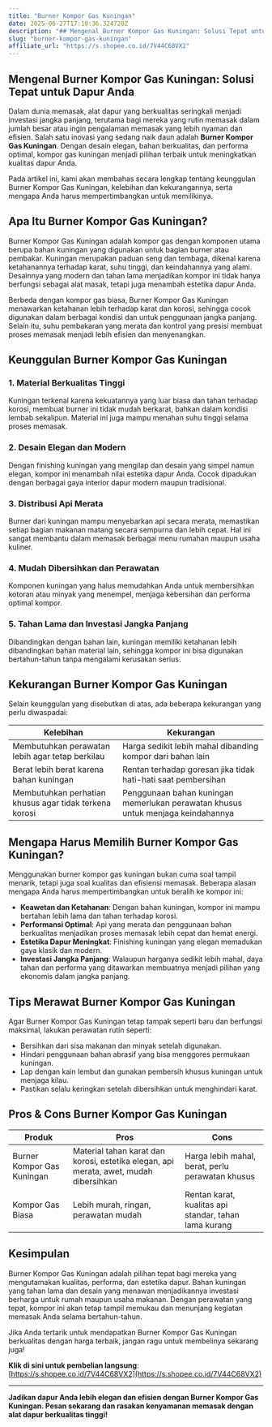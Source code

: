 ```yaml
---
title: "Burner Kompor Gas Kuningan"
date: 2025-06-27T17:10:36.324720Z
description: "## Mengenal Burner Kompor Gas Kuningan: Solusi Tepat untuk Dapur Anda..."
slug: "burner-kompor-gas-kuningan"
affiliate_url: "https://s.shopee.co.id/7V44C68VX2"
---
```

## Mengenal Burner Kompor Gas Kuningan: Solusi Tepat untuk Dapur Anda

Dalam dunia memasak, alat dapur yang berkualitas seringkali menjadi investasi jangka panjang, terutama bagi mereka yang rutin memasak dalam jumlah besar atau ingin pengalaman memasak yang lebih nyaman dan efisien. Salah satu inovasi yang sedang naik daun adalah **Burner Kompor Gas Kuningan**. Dengan desain elegan, bahan berkualitas, dan performa optimal, kompor gas kuningan menjadi pilihan terbaik untuk meningkatkan kualitas dapur Anda.

Pada artikel ini, kami akan membahas secara lengkap tentang keunggulan Burner Kompor Gas Kuningan, kelebihan dan kekurangannya, serta mengapa Anda harus mempertimbangkan untuk memilikinya.

## Apa Itu Burner Kompor Gas Kuningan?

Burner Kompor Gas Kuningan adalah kompor gas dengan komponen utama berupa bahan kuningan yang digunakan untuk bagian burner atau pembakar. Kuningan merupakan paduan seng dan tembaga, dikenal karena ketahanannya terhadap karat, suhu tinggi, dan keindahannya yang alami. Desainnya yang modern dan tahan lama menjadikan kompor ini tidak hanya berfungsi sebagai alat masak, tetapi juga menambah estetika dapur Anda.

Berbeda dengan kompor gas biasa, Burner Kompor Gas Kuningan menawarkan ketahanan lebih terhadap karat dan korosi, sehingga cocok digunakan dalam berbagai kondisi dan untuk penggunaan jangka panjang. Selain itu, suhu pembakaran yang merata dan kontrol yang presisi membuat proses memasak menjadi lebih efisien dan menyenangkan.

## Keunggulan Burner Kompor Gas Kuningan

### 1. Material Berkualitas Tinggi
Kuningan terkenal karena kekuatannya yang luar biasa dan tahan terhadap korosi, membuat burner ini tidak mudah berkarat, bahkan dalam kondisi lembab sekalipun. Material ini juga mampu menahan suhu tinggi selama proses memasak.

### 2. Desain Elegan dan Modern
Dengan finishing kuningan yang mengilap dan desain yang simpel namun elegan, kompor ini menambah nilai estetika dapur Anda. Cocok dipadukan dengan berbagai gaya interior dapur modern maupun tradisional.

### 3. Distribusi Api Merata
Burner dari kuningan mampu menyebarkan api secara merata, memastikan setiap bagian makanan matang secara sempurna dan lebih cepat. Hal ini sangat membantu dalam memasak berbagai menu rumahan maupun usaha kuliner.

### 4. Mudah Dibersihkan dan Perawatan
Komponen kuningan yang halus memudahkan Anda untuk membersihkan kotoran atau minyak yang menempel, menjaga kebersihan dan performa optimal kompor.

### 5. Tahan Lama dan Investasi Jangka Panjang
Dibandingkan dengan bahan lain, kuningan memiliki ketahanan lebih dibandingkan bahan material lain, sehingga kompor ini bisa digunakan bertahun-tahun tanpa mengalami kerusakan serius.

## Kekurangan Burner Kompor Gas Kuningan

Selain keunggulan yang disebutkan di atas, ada beberapa kekurangan yang perlu diwaspadai:

| Kelebihan | Kekurangan |
|---------------------------|----------------------------|
| Membutuhkan perawatan lebih agar tetap berkilau | Harga sedikit lebih mahal dibanding kompor dari bahan lain |
| Berat lebih berat karena bahan kuningan | Rentan terhadap goresan jika tidak hati-hati saat pembersihan |
| Membutuhkan perhatian khusus agar tidak terkena korosi | Penggunaan bahan kuningan memerlukan perawatan khusus untuk menjaga keindahannya |

## Mengapa Harus Memilih Burner Kompor Gas Kuningan?

Menggunakan burner kompor gas kuningan bukan cuma soal tampil menarik, tetapi juga soal kualitas dan efisiensi memasak. Beberapa alasan mengapa Anda harus mempertimbangkan untuk beralih ke kompor ini:

- **Keawetan dan Ketahanan**: Dengan bahan kuningan, kompor ini mampu bertahan lebih lama dan tahan terhadap korosi.
- **Performansi Optimal**: Api yang merata dan penggunaan bahan berkualitas menjadikan proses memasak lebih cepat dan hemat energi.
- **Estetika Dapur Meningkat**: Finishing kuningan yang elegan memadukan gaya klasik dan modern.
- **Investasi Jangka Panjang**: Walaupun harganya sedikit lebih mahal, daya tahan dan performa yang ditawarkan membuatnya menjadi pilihan yang ekonomis dalam jangka panjang.

## Tips Merawat Burner Kompor Gas Kuningan

Agar Burner Kompor Gas Kuningan tetap tampak seperti baru dan berfungsi maksimal, lakukan perawatan rutin seperti:

- Bersihkan dari sisa makanan dan minyak setelah digunakan.
- Hindari penggunaan bahan abrasif yang bisa menggores permukaan kuningan.
- Lap dengan kain lembut dan gunakan pembersih khusus kuningan untuk menjaga kilau.
- Pastikan selalu keringkan setelah dibersihkan untuk menghindari karat.

## Pros & Cons Burner Kompor Gas Kuningan

| Produk                          | Pros                                              | Cons                                              |
|--------------------------------|---------------------------------------------------|---------------------------------------------------|
| Burner Kompor Gas Kuningan     | Material tahan karat dan korosi, estetika elegan, api merata, awet, mudah dibersihkan | Harga lebih mahal, berat, perlu perawatan khusus |
| Kompor Gas Biasa               | Lebih murah, ringan, perawatan mudah             | Rentan karat, kualitas api standar, tahan lama kurang |

## Kesimpulan

Burner Kompor Gas Kuningan adalah pilihan tepat bagi mereka yang mengutamakan kualitas, performa, dan estetika dapur. Bahan kuningan yang tahan lama dan desain yang menawan menjadikannya investasi berharga untuk rumah maupun usaha makanan. Dengan perawatan yang tepat, kompor ini akan tetap tampil memukau dan menunjang kegiatan memasak Anda selama bertahun-tahun.

Jika Anda tertarik untuk mendapatkan Burner Kompor Gas Kuningan berkualitas dengan harga terbaik, jangan ragu untuk membelinya sekarang juga!

**Klik di sini untuk pembelian langsung**: [https://s.shopee.co.id/7V44C68VX2](https://s.shopee.co.id/7V44C68VX2)

---

**Jadikan dapur Anda lebih elegan dan efisien dengan Burner Kompor Gas Kuningan. Pesan sekarang dan rasakan kenyamanan memasak dengan alat dapur berkualitas tinggi!**